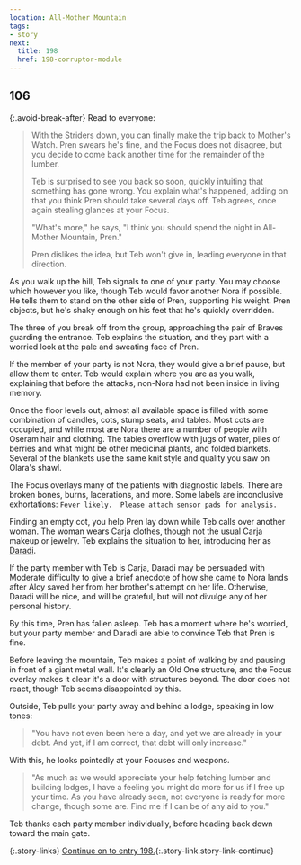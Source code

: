 ```yaml
---
location: All-Mother Mountain
tags:
- story
next:
  title: 198
  href: 198-corruptor-module
---
```


## 106

{:.avoid-break-after}
Read to everyone:

> With the Striders down, you can finally make the trip back to Mother's Watch.
> Pren swears he's fine, and the Focus does not disagree, but you decide to come back another time for the remainder of the lumber.
>
> Teb is surprised to see you back so soon, quickly intuiting that something has gone wrong.
> You explain what's happened, adding on that you think Pren should take several days off.
> Teb agrees, once again stealing glances at your Focus.
>
> "What's more," he says, "I think you should spend the night in All-Mother Mountain, Pren."
>
> Pren dislikes the idea, but Teb won't give in, leading everyone in that direction.

As you walk up the hill, Teb signals to one of your party.
You may choose which however you like, though Teb would favor another Nora if possible.
He tells them to stand on the other side of Pren, supporting his weight.
Pren objects, but he's shaky enough on his feet that he's quickly overridden.

The three of you break off from the group, approaching the pair of Braves guarding the entrance.
Teb explains the situation, and they part with a worried look at the pale and sweating face of Pren.

If the member of your party is not Nora, they would give a brief pause, but allow them to enter.
Teb would explain where you are as you walk, explaining that before the attacks, non-Nora had not been inside in living memory.

Once the floor levels out, almost all available space is filled with some combination of candles, cots, stump seats, and tables.
Most cots are occupied, and while most are Nora there are a number of people with Oseram hair and clothing.
The tables overflow with jugs of water, piles of berries and what might be other medicinal plants, and folded blankets.
Several of the blankets use the same knit style and quality you saw on Olara's shawl.

The Focus overlays many of the patients with diagnostic labels.
There are broken bones, burns, lacerations, and more.
Some labels are inconclusive exhortations: `Fever likely.  Please attach sensor pads for analysis.`

Finding an empty cot, you help Pren lay down while Teb calls over another woman.
The woman wears Carja clothes, though not the usual Carja makeup or jewelry.
Teb explains the situation to her, introducing her as [Daradi](https://horizon.fandom.com/wiki/Daradi).

If the party member with Teb is Carja, Daradi may be persuaded with Moderate difficulty to give a brief anecdote of how she came to Nora lands after Aloy saved her from her brother's attempt on her life.
Otherwise, Daradi will be nice, and will be grateful, but will not divulge any of her personal history.

By this time, Pren has fallen asleep.
Teb has a moment where he's worried, but your party member and Daradi are able to convince Teb that Pren is fine.

Before leaving the mountain, Teb makes a point of walking by and pausing in front of a giant metal wall.
It's clearly an Old One structure, and the Focus overlay makes it clear it's a door with structures beyond.
The door does not react, though Teb seems disappointed by this.

Outside, Teb pulls your party away and behind a lodge, speaking in low tones:

> "You have not even been here a day, and yet we are already in your debt.
> And yet, if I am correct, that debt will only increase."

With this, he looks pointedly at your Focuses and weapons.

> "As much as we would appreciate your help fetching lumber and building lodges, I have a feeling you might do more for us if I free up your time.
> As you have already seen, not everyone is ready for more change, though some are.
> Find me if I can be of any aid to you."

Teb thanks each party member individually, before heading back down toward the main gate.

{:.story-links}
[Continue on to entry 198.](198-corruptor-module.md){:.story-link.story-link-continue}
